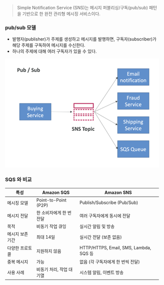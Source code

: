 > Simple Notification Service (SNS)는 메시지 퍼블리싱/구독(pub/sub) 패턴을 기반으로 한 완전 관리형 메시징 서비스이다.

### pub/sub 모델

- 발행자(publisher)가 주제를 생성하고 메시지를 발행하면, 구독자(subscriber)가 해당 주제를 구독하여 메시지를 수신한다.
- 하나의 주제에 대해 여러 구독자가 있을 수 있다.

![](images/SNS.png)

### SQS 와 비교



|특성	| Amazon SQS                                        | 	Amazon SNS|
|--|---------------------------------------------------|--|
|메시징 모델| 	Point-to-Point (P2P)|	Publish/Subscribe (Pub/Sub) |
|메시지 전달|	한 소비자에게 한 번 전달|	여러 구독자에게 동시에 전달|
|목적|	비동기 작업 큐잉	|실시간 알림 및 방송|
|메시지 보존 기간|	최대 14일	|실시간 전달 (보존 없음)|
|다양한 프로토콜|	지원하지 않음	|HTTP/HTTPS, Email, SMS, Lambda, SQS 등|
|중복 메시지|	가능	|없음 (각 구독자에게 한 번씩 전달)|
|사용 사례|	비동기 처리, 작업 대기열	|시스템 알림, 이벤트 방송|